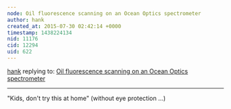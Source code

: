 ```yaml
---
node: Oil fluorescence scanning on an Ocean Optics spectrometer
author: hank
created_at: 2015-07-30 02:42:14 +0000
timestamp: 1438224134
nid: 11176
cid: 12294
uid: 622
---
```




[hank](../profile/hank) replying to: [Oil fluorescence scanning on an Ocean Optics spectrometer](../notes/warren/09-23-2014/oil-fluorescence-scanning-on-an-ocean-optics-spectrometer)

----
"Kids, don't try this at home" (without eye protection ...)